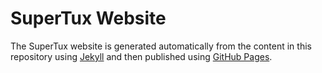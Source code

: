# SuperTux Website

The SuperTux website is generated automatically from the content in this
repository using [Jekyll](https://jekyllrb.com/) and then published using
[GitHub Pages](https://pages.github.com/).
